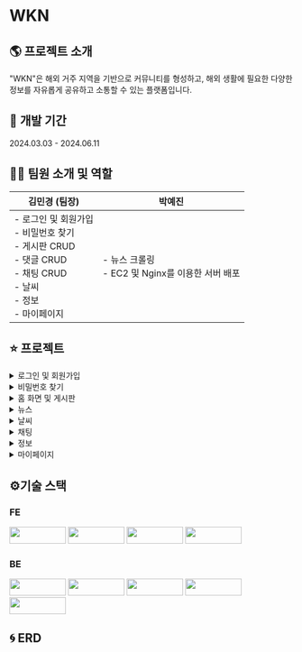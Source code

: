 # WKN

## 🌎 프로젝트 소개
"WKN"은 해외 거주 지역을 기반으로 커뮤니티를 형성하고, 해외 생활에 필요한 다양한 정보를 자유롭게 공유하고 소통할 수 있는 플랫폼입니다.

## 📆 개발 기간
2024.03.03 - 2024.06.11

## 👩‍💻 팀원 소개 및 역할
<table>
  <thead>
    <tr>
      <th>김민경 (팀장)</th>
      <th>박예진</th>
    </tr>
  </thead>
  <tbody>
    <tr>
      <td>
        - 로그인 및 회원가입<br>
        - 비밀번호 찾기<br>
        - 게시판 CRUD<br>
        - 댓글 CRUD<br>
        - 채팅 CRUD<br>
        - 날씨<br>
        - 정보<br>
        - 마이페이지
      </td>
      <td>
        - 뉴스 크롤링<br>
        - EC2 및 Nginx를 이용한 서버 배포
      </td>
    </tr>
  </tbody>
</table>

## ⭐ 프로젝트
<details>
  <summary>로그인 및 회원가입</summary>
  <img src="https://github.com/user-attachments/assets/b6694063-1695-4246-80d3-45f09f6eaf8e" width="1750">
  <img src="https://github.com/user-attachments/assets/f6b326e2-2a88-420a-a8a5-881272e2b067" width="1750">
</details>
<details>
  <summary>비밀번호 찾기</summary>
  <img src="https://github.com/user-attachments/assets/cece5b35-8b3d-4b3c-b891-d0e4150bb7c3" width="1750">
</details>
<details>
  <summary>홈 화면 및 게시판</summary>
</details>
<details>
  <summary>뉴스</summary>
</details>
<details>
  <summary>날씨</summary>
</details>
<details>
  <summary>채팅</summary>
</details>
<details>
  <summary>정보</summary>
</details>
<details>
  <summary>마이페이지</summary>
</details>

## ⚙기술 스택 
### FE
<img src="https://img.shields.io/badge/HTML5-E34F26?style=flat-square&logo=HTML5&logoColor=white" width="100" height="30"/> <img src="https://img.shields.io/badge/CSS3-1572B6?style=flat-square&logo=CSS3&logoColor=white" width="100" height="30"/> <img src="https://img.shields.io/badge/JavaScript-F7DF1E?style=flat-square&logo=JavaScript&logoColor=white" width="100" height="30"/> <img src="https://img.shields.io/badge/React-61DAFB?style=flat-square&logo=React&logoColor=white" width="100" height="30"/>

### BE
<img src="https://img.shields.io/badge/AWS-232F3E?style=flat-square&logo=Amazon%20AWS&logoColor=white" style="width: 100px; height: 30px; object-fit: contain;" /> <img src="https://img.shields.io/badge/AWS%20EC2-FF9900?style=flat-square&logo=Amazon%20EC2&logoColor=white" style="width: 100px; height: 30px; object-fit: contain;" /> <img src="https://img.shields.io/badge/NGINX-009639?style=flat-square&logo=NGINX&logoColor=white" style="width: 100px; height: 30px; object-fit: contain;" /> <img src="https://img.shields.io/badge/EC2_RDS-FF9900?style=flat-square&logo=Amazon%20AWS&logoColor=white" style="width: 100px; height: 30px; object-fit: contain;" /> <img src="https://img.shields.io/badge/MySQL-4479A1?style=flat-square&logo=MySQL&logoColor=white" style="width: 100px; height: 30px; object-fit: contain;" />

## 🌀 ERD
